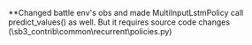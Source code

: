 **Changed battle env's obs and made MultiInputLstmPolicy call predict_values() as well. But it requires source code changes (\sb3_contrib\common\recurrent\policies.py)
